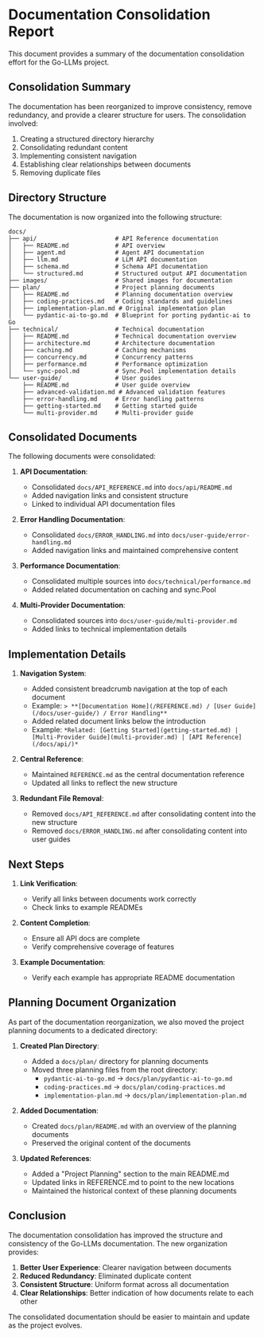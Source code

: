# Documentation Consolidation Report

This document provides a summary of the documentation consolidation effort for the Go-LLMs project.

## Consolidation Summary

The documentation has been reorganized to improve consistency, remove redundancy, and provide a clearer structure for users. The consolidation involved:

1. Creating a structured directory hierarchy
2. Consolidating redundant content
3. Implementing consistent navigation
4. Establishing clear relationships between documents
5. Removing duplicate files

## Directory Structure

The documentation is now organized into the following structure:

```
docs/
├── api/                      # API Reference documentation
│   ├── README.md             # API overview
│   ├── agent.md              # Agent API documentation
│   ├── llm.md                # LLM API documentation
│   ├── schema.md             # Schema API documentation
│   └── structured.md         # Structured output API documentation
├── images/                   # Shared images for documentation
├── plan/                     # Project planning documents
│   ├── README.md             # Planning documentation overview
│   ├── coding-practices.md   # Coding standards and guidelines
│   ├── implementation-plan.md # Original implementation plan
│   └── pydantic-ai-to-go.md  # Blueprint for porting pydantic-ai to Go
├── technical/                # Technical documentation
│   ├── README.md             # Technical documentation overview
│   ├── architecture.md       # Architecture documentation
│   ├── caching.md            # Caching mechanisms
│   ├── concurrency.md        # Concurrency patterns
│   ├── performance.md        # Performance optimization
│   └── sync-pool.md          # Sync.Pool implementation details
└── user-guide/               # User guides
    ├── README.md             # User guide overview
    ├── advanced-validation.md # Advanced validation features
    ├── error-handling.md     # Error handling patterns
    ├── getting-started.md    # Getting started guide
    └── multi-provider.md     # Multi-provider guide
```

## Consolidated Documents

The following documents were consolidated:

1. **API Documentation**:
   - Consolidated `docs/API_REFERENCE.md` into `docs/api/README.md`
   - Added navigation links and consistent structure
   - Linked to individual API documentation files

2. **Error Handling Documentation**:
   - Consolidated `docs/ERROR_HANDLING.md` into `docs/user-guide/error-handling.md`
   - Added navigation links and maintained comprehensive content

3. **Performance Documentation**:
   - Consolidated multiple sources into `docs/technical/performance.md`
   - Added related documentation on caching and sync.Pool

4. **Multi-Provider Documentation**:
   - Consolidated sources into `docs/user-guide/multi-provider.md`
   - Added links to technical implementation details

## Implementation Details

1. **Navigation System**:
   - Added consistent breadcrumb navigation at the top of each document
   - Example: `> **[Documentation Home](/REFERENCE.md) / [User Guide](/docs/user-guide/) / Error Handling**`
   - Added related document links below the introduction
   - Example: `*Related: [Getting Started](getting-started.md) | [Multi-Provider Guide](multi-provider.md) | [API Reference](/docs/api/)*`

2. **Central Reference**:
   - Maintained `REFERENCE.md` as the central documentation reference
   - Updated all links to reflect the new structure

3. **Redundant File Removal**:
   - Removed `docs/API_REFERENCE.md` after consolidating content into the new structure
   - Removed `docs/ERROR_HANDLING.md` after consolidating content into user guides

## Next Steps

1. **Link Verification**:
   - Verify all links between documents work correctly
   - Check links to example READMEs

2. **Content Completion**:
   - Ensure all API docs are complete
   - Verify comprehensive coverage of features

3. **Example Documentation**:
   - Verify each example has appropriate README documentation

## Planning Document Organization

As part of the documentation reorganization, we also moved the project planning documents to a dedicated directory:

1. **Created Plan Directory**:
   - Added a `docs/plan/` directory for planning documents
   - Moved three planning files from the root directory:
     - `pydantic-ai-to-go.md` → `docs/plan/pydantic-ai-to-go.md`
     - `coding-practices.md` → `docs/plan/coding-practices.md`
     - `implementation-plan.md` → `docs/plan/implementation-plan.md`

2. **Added Documentation**:
   - Created `docs/plan/README.md` with an overview of the planning documents
   - Preserved the original content of the documents

3. **Updated References**:
   - Added a "Project Planning" section to the main README.md
   - Updated links in REFERENCE.md to point to the new locations
   - Maintained the historical context of these planning documents

## Conclusion

The documentation consolidation has improved the structure and consistency of the Go-LLMs documentation. The new organization provides:

1. **Better User Experience**: Clearer navigation between documents
2. **Reduced Redundancy**: Eliminated duplicate content
3. **Consistent Structure**: Uniform format across all documentation
4. **Clear Relationships**: Better indication of how documents relate to each other

The consolidated documentation should be easier to maintain and update as the project evolves.